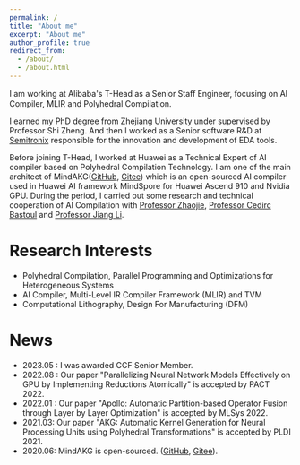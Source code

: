```yaml
---
permalink: /
title: "About me"
excerpt: "About me"
author_profile: true
redirect_from: 
  - /about/
  - /about.html
---
```


I am working at Alibaba's T-Head as a Senior Staﬀ Engineer, focusing on AI Compiler, MLIR and Polyhedral Compilation.

I earned my PhD degree from Zhejiang University under supervised by Professor Shi Zheng. And then I worked as a Senior software R&D at [Semitronix](https://www.semitronix.com/?cur_lang=en) responsible for the innovation and development of EDA tools.

Before joining T-Head, I worked at Huawei as a Technical Expert of AI compiler based on Polyhedral Compilation Technology. I am one of the main architect of MindAKG([GitHub](https://github.com/mindspore-ai/akg/blob/master/RELEASE.md), [Gitee](https://gitee.com/mindspore/akg)) which is an open-sourced AI compiler used in Huawei AI framework MindSpore for Huawei Ascend 910 and Nvidia GPU. During the period, I carried out some research and technical cooperation of AI Compilation with [Professor Zhaojie](https://yaozhujia.github.io/), [Professor Cedirc Bastoul](http://icps.u-strasbg.fr/people/bastoul/public_html/) and [Professor Jiang Li](https://cs.sjtu.edu.cn/~jiangli/).

Research Interests
======

- Polyhedral Compilation, Parallel Programming and Optimizations for Heterogeneous Systems
- AI Compiler, Multi-Level IR Compiler Framework (MLIR) and TVM
- Computational Lithography, Design For Manufacturing (DFM)

News
======
- 2023.05 : I was awarded CCF Senior Member.
- 2022.08 : Our paper "Parallelizing Neural Network Models Effectively on GPU by Implementing Reductions Atomically" is accepted by PACT 2022.
- 2022.01 : Our paper "Apollo: Automatic Partition-based Operator Fusion through Layer by Layer Optimization" is accepted by MLSys 2022.
- 2021.03: Our paper "AKG: Automatic Kernel Generation for Neural Processing Units using Polyhedral Transformations" is accepted by PLDI 2021.
- 2020.06: MindAKG is open-sourced. ([GitHub](https://github.com/mindspore-ai/akg/blob/master/RELEASE.md), [Gitee](https://gitee.com/mindspore/akg)). 